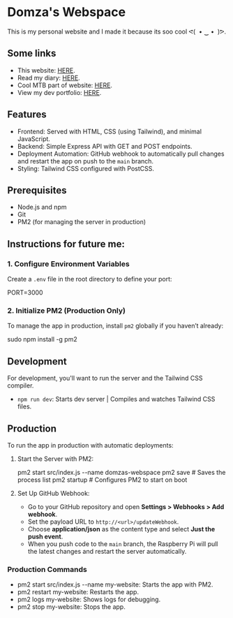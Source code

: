 # Domza's Webspace

This is my personal website and I made it because its soo cool ᕙ⁠(⁠ ⁠ ⁠•⁠ ⁠‿⁠ ⁠•⁠ ⁠ ⁠)⁠ᕗ.

## Some links

- This website: [HERE](https://domza.xyz/).
- Read my diary: [HERE](https://domza.xyz/diary).
- Cool MTB part of website: [HERE](https://domza.xyz/mtb).
- View my dev portfolio: [HERE](https://domza.xyz/dev-portfolio).

## Features

- Frontend: Served with HTML, CSS (using Tailwind), and minimal JavaScript.
- Backend: Simple Express API with GET and POST endpoints.
- Deployment Automation: GitHub webhook to automatically pull changes and restart the app on push to the `main` branch.
- Styling: Tailwind CSS configured with PostCSS.

## Prerequisites

- Node.js and npm
- Git
- PM2 (for managing the server in production)

## Instructions for future me:

### 1. Configure Environment Variables

Create a `.env` file in the root directory to define your port:

PORT=3000

### 2. Initialize PM2 (Production Only)

To manage the app in production, install `pm2` globally if you haven’t already:

sudo npm install -g pm2

## Development

For development, you'll want to run the server and the Tailwind CSS compiler.

- `npm run dev`: Starts dev server | Compiles and watches Tailwind CSS files.

## Production

To run the app in production with automatic deployments:

1. Start the Server with PM2:

   pm2 start src/index.js --name domzas-webspace
   pm2 save # Saves the process list
   pm2 startup # Configures PM2 to start on boot

2. Set Up GitHub Webhook:

   - Go to your GitHub repository and open **Settings > Webhooks > Add webhook**.
   - Set the payload URL to `http://<url>/updateWebhook`.
   - Choose **application/json** as the content type and select **Just the push event**.
   - When you push code to the `main` branch, the Raspberry Pi will pull the latest changes and restart the server automatically.

### Production Commands

- pm2 start src/index.js --name my-website: Starts the app with PM2.
- pm2 restart my-website: Restarts the app.
- pm2 logs my-website: Shows logs for debugging.
- pm2 stop my-website: Stops the app.
